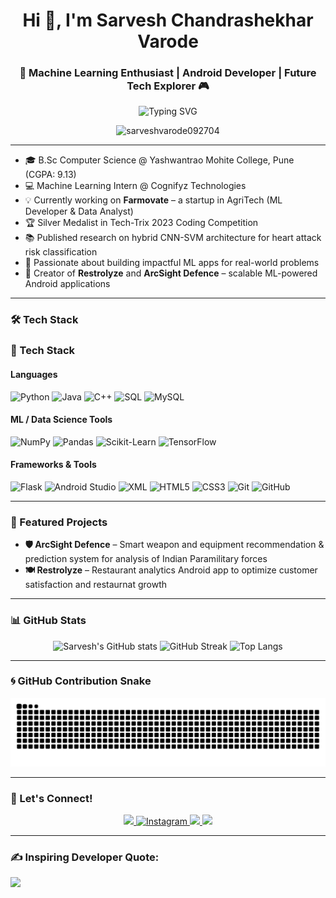 <h1 align="center">Hi 👋, I'm Sarvesh Chandrashekhar Varode</h1>
<h3 align="center">🚀 Machine Learning Enthusiast | Android Developer | Future Tech Explorer 🎮</h3>

<p align="center">
  <img src="https://readme-typing-svg.demolab.com?font=Orbitron&weight=700&size=24&pause=1000&color=F700FF&center=true&vCenter=true&width=700&lines=Welcome+to+my+GitHub+Profile;Machine+Learning+%7C+Data+Science+%7C+AI+Engineering;Building+Innovative+Tech+Solutions+for+Tomorrow" alt="Typing SVG" />
</p>

<p align="center">
  <img src="https://komarev.com/ghpvc/?username=sarveshvarode092704&label=Profile%20views&color=0e75b6&style=flat" alt="sarveshvarode092704" />
</p>


---

- 🎓 B.Sc Computer Science @ Yashwantrao Mohite College, Pune (CGPA: 9.13)
- 💻 Machine Learning Intern @ Cognifyz Technologies
- 💡 Currently working on **Farmovate** – a startup in AgriTech (ML Developer & Data Analyst)
- 🏆 Silver Medalist in Tech-Trix 2023 Coding Competition
- 📚 Published research on hybrid CNN-SVM architecture for heart attack risk classification
- 🚀 Passionate about building impactful ML apps for real-world problems
- 📲 Creator of **Restrolyze** and **ArcSight Defence** – scalable ML-powered Android applications

---

### 🛠️ Tech Stack
### 🚀 Tech Stack

#### Languages
![Python](https://img.shields.io/badge/python-3670A0?style=for-the-badge&logo=python&logoColor=ffdd54)
![Java](https://img.shields.io/badge/java-%23ED8B00.svg?style=for-the-badge&logo=openjdk&logoColor=white)
![C++](https://img.shields.io/badge/C%2B%2B-%2300599C.svg?style=for-the-badge&logo=c%2B%2B&logoColor=white)
![SQL](https://img.shields.io/badge/SQL-%230074C1.svg?style=for-the-badge&logo=sqlite&logoColor=white)
![MySQL](https://img.shields.io/badge/mysql-4479A1.svg?style=for-the-badge&logo=mysql&logoColor=white)

#### ML / Data Science Tools
![NumPy](https://img.shields.io/badge/numpy-%23013243.svg?style=for-the-badge&logo=numpy&logoColor=white)
![Pandas](https://img.shields.io/badge/pandas-%23150458.svg?style=for-the-badge&logo=pandas&logoColor=white)
![Scikit-Learn](https://img.shields.io/badge/scikit--learn-%23F7931E.svg?style=for-the-badge&logo=scikit-learn&logoColor=white)
![TensorFlow](https://img.shields.io/badge/TensorFlow-%23FF6F00.svg?style=for-the-badge&logo=TensorFlow&logoColor=white)

#### Frameworks & Tools
![Flask](https://img.shields.io/badge/flask-%23000.svg?style=for-the-badge&logo=flask&logoColor=white)
![Android Studio](https://img.shields.io/badge/android%20studio-%233DDC84.svg?style=for-the-badge&logo=android-studio&logoColor=white)
![XML](https://img.shields.io/badge/XML-%23e37933.svg?style=for-the-badge&logo=xml&logoColor=white)
![HTML5](https://img.shields.io/badge/html5-%23E34F26.svg?style=for-the-badge&logo=html5&logoColor=white)
![CSS3](https://img.shields.io/badge/css3-%231572B6.svg?style=for-the-badge&logo=css3&logoColor=white)
![Git](https://img.shields.io/badge/git-%23F05033.svg?style=for-the-badge&logo=git&logoColor=white)
![GitHub](https://img.shields.io/badge/github-%23121011.svg?style=for-the-badge&logo=github&logoColor=white)


---

### 🧠 Featured Projects
- **🛡️ ArcSight Defence** – Smart weapon and equipment recommendation & prediction system for analysis of Indian Paramilitary forces
- **🍽️ Restrolyze** – Restaurant analytics Android app to optimize customer satisfaction and restaurnat growth

---

### 📊 GitHub Stats

<div align="center">

  <!-- GitHub Stats -->
  <img src="https://github-readme-stats.vercel.app/api?username=sarveshvarode092704&show_icons=true&theme=tokyonight" alt="Sarvesh's GitHub stats" />

  <!-- GitHub Streak -->
  <img src="https://github-readme-streak-stats.herokuapp.com/?user=sarveshvarode092704&theme=tokyonight&hide_border=false" alt="GitHub Streak" />

  <!-- Top Languages -->
  <img src="https://github-readme-stats.vercel.app/api/top-langs/?username=sarveshvarode092704&layout=compact&theme=tokyonight" alt="Top Langs" />

</div>


---

### 🌀 GitHub Contribution Snake

<p align="center">
  <img src="https://github.com/sarveshvarode092704/sarveshvarode092704/raw/output/github-contribution-grid-snake.svg" alt="Snake animation" />
</p>

---

### 📡 Let's Connect!

<p align="center">
  <a href="https://www.linkedin.com/in/sarvesh-varode/">
    <img src="https://img.shields.io/badge/-Sarvesh%20Varode-blue?style=flat-square&logo=Linkedin&logoColor=white"/>
  </a>
  <a href="https://www.instagram.com/sarveshh_0927/" target="_blank">
    <img src="https://img.shields.io/badge/Instagram-%23E4405F.svg?style=flat-square&logo=instagram&logoColor=white" alt="Instagram" />
  </a>
  <a href="mailto:sarveshvarode545@gmail.com">
    <img src="https://img.shields.io/badge/-sarveshvarode545@gmail.com-c14438?style=flat-square&logo=Gmail&logoColor=white"/>
  </a>
  <a href="https://github.com/sarveshvarode092704">
    <img src="https://img.shields.io/badge/-GitHub-black?style=flat-square&logo=github&logoColor=white"/>
  </a>
</p>

---

### ✍️ **Inspiring Developer Quote:**
![](https://quotes-github-readme.vercel.app/api?type=horizontal&theme=radical)
